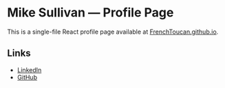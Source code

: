 # Mike Sullivan — Profile Page

This is a single-file React profile page available at [FrenchToucan.github.io](https://FrenchToucan.github.io).

## Links

- [LinkedIn](https://www.linkedin.com/in/mbsull/)
- [GitHub](https://github.com/FrenchToucan)
